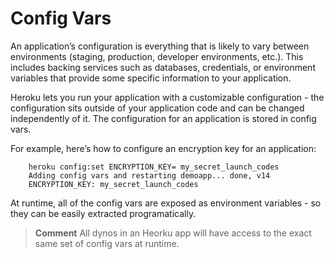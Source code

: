 # Config Vars

  An application’s configuration is everything that is likely to vary between environments (staging, production, developer environments, etc.). This includes backing services such as databases, credentials, or environment variables that provide some specific information to your application.

  Heroku lets you run your application with a customizable configuration - the configuration sits outside of your application code and can be changed independently of it.
The configuration for an application is stored in config vars. 

For example, here’s how to configure an encryption key for an application:

```
    heroku config:set ENCRYPTION_KEY= my_secret_launch_codes
    Adding config vars and restarting demoapp... done, v14
    ENCRYPTION_KEY: my_secret_launch_codes
```

  At runtime, all of the config vars are exposed as environment variables - so they can be easily extracted programatically.
  
> **Comment** All dynos in an Heorku app will have access to the exact same set of config vars at runtime.

